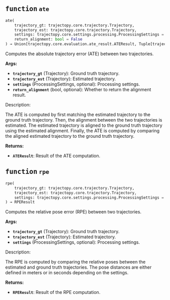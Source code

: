 
## <kbd>function</kbd> `ate`

```python
ate(
    trajectory_gt: trajectopy.core.trajectory.Trajectory,
    trajectory_est: trajectopy.core.trajectory.Trajectory,
    settings: trajectopy.core.settings.processing.ProcessingSettings = ProcessingSettings(alignment=AlignmentSettings(preprocessing=AlignmentPreprocessing(min_speed=0.0, time_start=0.0, time_end=0.0), estimation_settings=AlignmentEstimationSettings(trans_x=True, trans_y=True, trans_z=True, rot_x=True, rot_y=True, rot_z=True, scale=False, time_shift=False, use_x_speed=True, use_y_speed=True, use_z_speed=True, lever_x=False, lever_y=False, lever_z=False, sensor_rotation=False, auto_update=False), stochastics=AlignmentStochastics(std_xy_from=1.0, std_z_from=1.0, std_xy_to=1.0, std_z_to=1.0, std_roll_pitch=0.017453292519943295, std_yaw=0.017453292519943295, std_speed=1.0, error_probability=0.05, variance_estimation=False), metric_threshold=0.0001, time_threshold=0.0001), matching=MatchingSettings(method=<MatchingMethod.INTERPOLATION: 'interpolation'>, max_time_diff=0.01, max_distance=0.0, k_nearest=10), relative_comparison=RelativeComparisonSettings(pair_min_distance=100.0, pair_max_distance=800.0, pair_distance_step=100.0, pair_distance_unit=<PairDistanceUnit.METER: 'meter'>, use_all_pose_pairs=True), approximation=ApproximationSettings(fe_int_size=0.15, fe_min_obs=25, rot_approx_win_size=0.15), sorting=SortingSettings(discard_missing=True, voxel_size=0.05, movement_threshold=0.005, k_nearest=4)),
    return_alignment: bool = False
) → Union[trajectopy.core.evaluation.ate_result.ATEResult, Tuple[trajectopy.core.evaluation.ate_result.ATEResult, trajectopy.core.alignment.result.AlignmentResult]]
```

Computes the absolute trajectory error (ATE) between two trajectories. 



**Args:**
 
 - <b>`trajectory_gt`</b> (Trajectory):  Ground truth trajectory. 
 - <b>`trajectory_est`</b> (Trajectory):  Estimated trajectory. 
 - <b>`settings`</b> (ProcessingSettings, optional):  Processing settings. 
 - <b>`return_alignment`</b> (bool, optional):  Whether to return the alignment result. 

Description: 

The ATE is computed by first matching the estimated trajectory to the ground truth trajectory. Then, the alignment between the two trajectories is estimated. The estimated trajectory is aligned to the ground truth trajectory using the estimated alignment. Finally, the ATE is computed by comparing the aligned estimated trajectory to the ground truth trajectory. 



**Returns:**
 
 - <b>`ATEResult`</b>:  Result of the ATE computation. 

## <kbd>function</kbd> `rpe`

```python
rpe(
    trajectory_gt: trajectopy.core.trajectory.Trajectory,
    trajectory_est: trajectopy.core.trajectory.Trajectory,
    settings: trajectopy.core.settings.processing.ProcessingSettings = ProcessingSettings(alignment=AlignmentSettings(preprocessing=AlignmentPreprocessing(min_speed=0.0, time_start=0.0, time_end=0.0), estimation_settings=AlignmentEstimationSettings(trans_x=True, trans_y=True, trans_z=True, rot_x=True, rot_y=True, rot_z=True, scale=False, time_shift=False, use_x_speed=True, use_y_speed=True, use_z_speed=True, lever_x=False, lever_y=False, lever_z=False, sensor_rotation=False, auto_update=False), stochastics=AlignmentStochastics(std_xy_from=1.0, std_z_from=1.0, std_xy_to=1.0, std_z_to=1.0, std_roll_pitch=0.017453292519943295, std_yaw=0.017453292519943295, std_speed=1.0, error_probability=0.05, variance_estimation=False), metric_threshold=0.0001, time_threshold=0.0001), matching=MatchingSettings(method=<MatchingMethod.INTERPOLATION: 'interpolation'>, max_time_diff=0.01, max_distance=0.0, k_nearest=10), relative_comparison=RelativeComparisonSettings(pair_min_distance=100.0, pair_max_distance=800.0, pair_distance_step=100.0, pair_distance_unit=<PairDistanceUnit.METER: 'meter'>, use_all_pose_pairs=True), approximation=ApproximationSettings(fe_int_size=0.15, fe_min_obs=25, rot_approx_win_size=0.15), sorting=SortingSettings(discard_missing=True, voxel_size=0.05, movement_threshold=0.005, k_nearest=4))
) → RPEResult
```

Computes the relative pose error (RPE) between two trajectories. 



**Args:**
 
 - <b>`trajectory_gt`</b> (Trajectory):  Ground truth trajectory. 
 - <b>`trajectory_est`</b> (Trajectory):  Estimated trajectory. 
 - <b>`settings`</b> (ProcessingSettings, optional):  Processing settings. 

Description: 

The RPE is computed by comparing the relative poses between the estimated and ground truth trajectories. The pose distances are either defined in meters or in seconds depending on the settings. 



**Returns:**
 
 - <b>`RPEResult`</b>:  Result of the RPE computation. 
